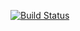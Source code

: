 [![Build Status](https://travis-ci.org/mrFixener/FileLineAnalyzer.svg?branch=master)](https://travis-ci.org/mrFixener/FileLineAnalyzer)
